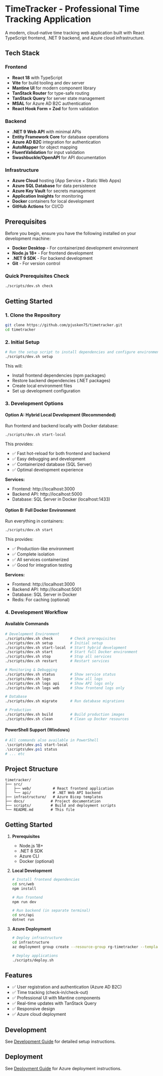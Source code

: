 # TimeTracker - Professional Time Tracking Application

A modern, cloud-native time tracking web application built with React TypeScript frontend, .NET 9 backend, and Azure cloud infrastructure.

## Tech Stack

### Frontend
- **React 18** with TypeScript
- **Vite** for build tooling and dev server
- **Mantine UI** for modern component library
- **TanStack Router** for type-safe routing
- **TanStack Query** for server state management
- **MSAL** for Azure AD B2C authentication
- **React Hook Form + Zod** for form validation

### Backend
- **.NET 9 Web API** with minimal APIs
- **Entity Framework Core** for database operations
- **Azure AD B2C** integration for authentication
- **AutoMapper** for object mapping
- **FluentValidation** for input validation
- **Swashbuckle/OpenAPI** for API documentation

### Infrastructure
- **Azure Cloud** hosting (App Service + Static Web Apps)
- **Azure SQL Database** for data persistence
- **Azure Key Vault** for secrets management
- **Application Insights** for monitoring
- **Docker** containers for local development
- **GitHub Actions** for CI/CD

## Prerequisites

Before you begin, ensure you have the following installed on your development machine:

- **Docker Desktop** - For containerized development environment
- **Node.js 18+** - For frontend development
- **.NET 9 SDK** - For backend development
- **Git** - For version control

### Quick Prerequisites Check
```bash
./scripts/dev.sh check
```

## Getting Started

### 1. Clone the Repository
```bash
git clone https://github.com/pjusken75/timetracker.git
cd timetracker
```

### 2. Initial Setup
```bash
# Run the setup script to install dependencies and configure environment
./scripts/dev.sh setup
```

This will:
- Install frontend dependencies (npm packages)
- Restore backend dependencies (.NET packages)
- Create local environment files
- Set up development configuration

### 3. Development Options

#### Option A: Hybrid Local Development (Recommended)
Run frontend and backend locally with Docker database:
```bash
./scripts/dev.sh start-local
```

This provides:
- ✅ Fast hot-reload for both frontend and backend
- ✅ Easy debugging and development
- ✅ Containerized database (SQL Server)
- ✅ Optimal development experience

**Services:**
- Frontend: http://localhost:3000
- Backend API: http://localhost:5000
- Database: SQL Server in Docker (localhost:1433)

#### Option B: Full Docker Environment
Run everything in containers:
```bash
./scripts/dev.sh start
```

This provides:
- ✅ Production-like environment
- ✅ Complete isolation
- ✅ All services containerized
- ✅ Good for integration testing

**Services:**
- Frontend: http://localhost:3000
- Backend API: http://localhost:5001
- Database: SQL Server in Docker
- Redis: For caching (optional)

### 4. Development Workflow

#### Available Commands
```bash
# Development Environment
./scripts/dev.sh check        # Check prerequisites
./scripts/dev.sh setup        # Initial setup
./scripts/dev.sh start-local  # Start hybrid development
./scripts/dev.sh start        # Start full Docker environment
./scripts/dev.sh stop         # Stop all services
./scripts/dev.sh restart      # Restart services

# Monitoring & Debugging
./scripts/dev.sh status       # Show service status
./scripts/dev.sh logs         # Show all logs
./scripts/dev.sh logs api     # Show API logs only
./scripts/dev.sh logs web     # Show frontend logs only

# Database
./scripts/dev.sh migrate      # Run database migrations

# Production
./scripts/dev.sh build        # Build production images
./scripts/dev.sh clean        # Clean up Docker resources
```

#### PowerShell Support (Windows)
```powershell
# All commands also available in PowerShell
.\scripts\dev.ps1 start-local
.\scripts\dev.ps1 status
# ... etc
```

## Project Structure

```
timetracker/
├── src/
│   ├── web/          # React frontend application
│   └── api/          # .NET Web API backend
├── infrastructure/   # Azure Bicep templates
├── docs/            # Project documentation
├── scripts/         # Build and deployment scripts
└── README.md        # This file
```

## Getting Started

1. **Prerequisites**
   - Node.js 18+
   - .NET 8 SDK
   - Azure CLI
   - Docker (optional)

2. **Local Development**
   ```bash
   # Install frontend dependencies
   cd src/web
   npm install
   
   # Run frontend
   npm run dev
   
   # Run backend (in separate terminal)
   cd src/api
   dotnet run
   ```

3. **Azure Deployment**
   ```bash
   # Deploy infrastructure
   cd infrastructure
   az deployment group create --resource-group rg-timetracker --template-file main.bicep
   
   # Deploy applications
   ./scripts/deploy.sh
   ```

## Features

- ✅ User registration and authentication (Azure AD B2C)
- ✅ Time tracking (check-in/check-out)
- ✅ Professional UI with Mantine components
- ✅ Real-time updates with TanStack Query
- ✅ Responsive design
- ✅ Azure cloud deployment

## Development

See [Development Guide](./docs/development.md) for detailed setup instructions.

## Deployment

See [Deployment Guide](./docs/deployment.md) for Azure deployment instructions.